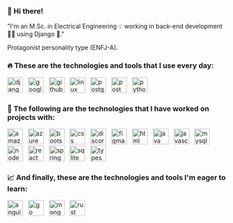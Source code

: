 <h3> 👋 Hi there!</h3>

<p>"I'm an M.Sc. in Electrical Engineering 💡 working in back-end development 👨‍💻 using Django 🐍."<p>
<p>Protagonist personality type (ENFJ-A).<p>
  
<h3>🔥 These are the technologies and tools that I use every day:</h3>

<img src="https://github.com/lucasmdpereira/lucasmdpereira/assets/73071973/61ff6739-d109-4795-a38f-342eb0eedbd8" alt= "django" width="36px" height="36px">&nbsp;&nbsp;
<img src="https://github.com/lucasmdpereira/lucasmdpereira/assets/73071973/4e356775-cb10-4ab0-b132-a3919576dc6b" alt= "google cloud plataform" width="36px" height="36px">&nbsp;&nbsp;
<img src="https://github.com/lucasmdpereira/lucasmdpereira/assets/73071973/00c8a0d1-8770-48b6-95f3-51b264dad345" alt= "github" width="36px" height="36px">&nbsp;&nbsp;
<img src="https://github.com/lucasmdpereira/lucasmdpereira/assets/73071973/89c89936-5041-47fc-a9f7-fb3f04bf14e2" alt= "linux" width="36px" height="36px">&nbsp;&nbsp;
<img src="https://github.com/lucasmdpereira/lucasmdpereira/assets/73071973/74959941-b777-4693-9a73-be02f995651f" alt= "postgresql" width="36px" height="36px">&nbsp;&nbsp;
<img src="https://github.com/lucasmdpereira/lucasmdpereira/assets/73071973/be4a82f6-f12f-4bf4-8924-b79d491c18a1" alt= "postman" width="36px" height="36px">&nbsp;&nbsp;
<img src="https://github.com/lucasmdpereira/lucasmdpereira/assets/73071973/56514632-b3ac-4c85-b327-593222dab443" alt= "python" width="36px" height="36px">

<h3>🧩 The following are the technologies that I have worked on projects with:</h3>

<img src="https://github.com/lucasmdpereira/lucasmdpereira/assets/73071973/f2df81b2-1835-4e3c-ab0c-d6cb1706b9f8" alt= "amazon web services" width="36px" height="36px">&nbsp;&nbsp;
<img src="https://github.com/lucasmdpereira/lucasmdpereira/assets/73071973/7bb14e93-4275-4137-8627-b0314caa84c9" alt= "azure cloud" width="36px" height="36px">&nbsp;&nbsp;
<img src="https://github.com/lucasmdpereira/lucasmdpereira/assets/73071973/4ec3133f-f430-4a05-b7bf-e39f62032156" alt= "bootstrap" width="36px" height="36px">&nbsp;&nbsp;
<img src="https://github.com/lucasmdpereira/lucasmdpereira/assets/73071973/3e533cd9-c123-4bb9-8fef-768a9cc48dfc" alt= "css" width="36px" height="36px">&nbsp;&nbsp;
<img src="https://github.com/lucasmdpereira/lucasmdpereira/assets/73071973/75657d2e-b664-47a1-bec1-0ba1c9432a3d" alt= "discord js" width="36px" height="36px">&nbsp;&nbsp;
<img src="https://github.com/lucasmdpereira/lucasmdpereira/assets/73071973/51346770-7379-4b06-94b5-924549e615a3" alt= "figma" width="36px" height="36px">&nbsp;&nbsp;
<img src="https://github.com/lucasmdpereira/lucasmdpereira/assets/73071973/5c6184b4-2bf3-4560-bc45-f0e29ba02ae7" alt= "html" width="36px" height="36px">&nbsp;&nbsp;
<img src="https://github.com/lucasmdpereira/lucasmdpereira/assets/73071973/64cdd966-04ca-411f-96c4-cf92c0c65e24" alt= "java" width="36px" height="36px">&nbsp;&nbsp;
<img src="https://github.com/lucasmdpereira/lucasmdpereira/assets/73071973/18765500-da78-41d5-8a0a-6645d681c8e2" alt= "javascript" width="36px" height="36px">&nbsp;&nbsp;
<img src="https://github.com/lucasmdpereira/lucasmdpereira/assets/73071973/b65758f9-c505-4fc8-aa28-65a37b694b2f" alt= "mysql" width="36px" height="36px">&nbsp;&nbsp;
<img src="https://github.com/lucasmdpereira/lucasmdpereira/assets/73071973/08e5dfe2-60f6-4a71-a3ce-ca62ad0779f8" alt= "node js" width="36px" height="36px">&nbsp;&nbsp;
<img src="https://github.com/lucasmdpereira/lucasmdpereira/assets/73071973/17f76477-f7f5-4f8c-ade4-89b93618f78c" alt= "react" width="36px" height="36px">&nbsp;&nbsp;
<img src="https://github.com/lucasmdpereira/lucasmdpereira/assets/73071973/896215d3-73f9-4f1c-9edb-7dee7d58ef1c" alt= "spring" width="36px" height="36px">&nbsp;&nbsp;
<img src="https://github.com/lucasmdpereira/lucasmdpereira/assets/73071973/10c885c9-1f9a-4ccc-b939-fd21d1ae2703" alt= "sqlite" width="36px" height="36px">&nbsp;&nbsp;
<img src="https://github.com/lucasmdpereira/lucasmdpereira/assets/73071973/edb5f388-17a3-45cf-897e-d9ab3cbe1472" alt= "typescript" width="36px" height="36px">


<h3>📈 And finally, these are the technologies and tools I'm eager to learn:</h3>

<img src="https://github.com/lucasmdpereira/lucasmdpereira/assets/73071973/5d80fb67-dace-4361-8bfd-58067e8e87f2" alt= "angular" width="36px" height="36px">
&nbsp;&nbsp;<img src="https://github.com/lucasmdpereira/lucasmdpereira/assets/73071973/b829e157-acc4-4fe6-8f03-6d5706b3ac63" alt= "go" width="36px" height="36px">
&nbsp;&nbsp;<img src="https://github.com/lucasmdpereira/lucasmdpereira/assets/73071973/911b85cb-c70b-4fa5-b951-4c7c6cb6baf8" alt= "mongo db" width="36px" height="36px">
&nbsp;&nbsp;<img src="https://github.com/lucasmdpereira/lucasmdpereira/assets/73071973/b9ec7664-8e09-469e-90ba-b827300001a8" alt= "rust" width="36px" height="36px">

